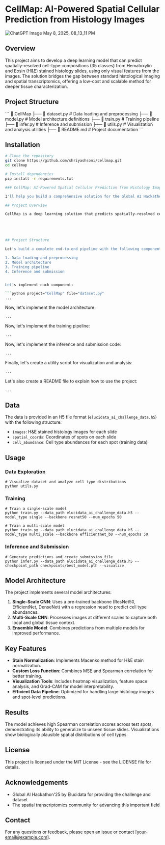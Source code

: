# CellMap: AI-Powered Spatial Cellular Prediction from Histology Images

![ChatGPT Image May 8, 2025, 08_13_11 PM](https://github.com/user-attachments/assets/afb61a58-6951-40a1-b606-10ad358d75e8)


## Overview

This project aims to develop a deep learning model that can predict spatially-resolved cell-type compositions (35 classes) from Hematoxylin and Eosin (H&E) stained histology slides, using only visual features from the images. The solution bridges the gap between standard histological imaging and spatial transcriptomics, offering a low-cost and scalable method for deeper tissue characterization.

## Project Structure

\`\`\`
📁 CellMap
├── 📄 dataset.py            # Data loading and preprocessing
├── 📄 model.py              # Model architecture definitions
├── 📄 train.py              # Training pipeline
├── 📄 infer.py              # Inference and submission
├── 📄 utils.py              # Visualization and analysis utilities
├── 📄 README.md             # Project documentation
\`\`\`

## Installation

```bash
# Clone the repository
git clone https://github.com/shriyashsoni/cellmap.git
cd cellmap

# Install dependencies
pip install -r requirements.txt

### CellMap: AI-Powered Spatial Cellular Prediction from Histology Images

I'll help you build a comprehensive solution for the Global AI Hackathon'25 by Elucidata. Based on your requirements and the logo you've shared, I'll create a complete project structure with all the necessary components to predict spatial cellular organization from histology images.

## Project Overview

CellMap is a deep learning solution that predicts spatially-resolved cell-type compositions (35 classes) from H&E stained histology slides using only visual features from the images. This bridges the gap between standard histological imaging and spatial transcriptomics, offering a low-cost and scalable method for deeper tissue characterization.





## Project Structure

Let's build a complete end-to-end pipeline with the following components:

1. Data loading and preprocessing
2. Model architecture
3. Training pipeline
4. Inference and submission


Let's implement each component:

```python project="CellMap" file="dataset.py"
...
```

Now, let's implement the model architecture:

```python project="CellMap" file="model.py"
...
```

Now, let's implement the training pipeline:

```python project="CellMap" file="train.py"
...
```

Now, let's implement the inference and submission code:

```python project="CellMap" file="infer.py"
...
```

Finally, let's create a utility script for visualization and analysis:

```python project="CellMap" file="utils.py"
...
```

Let's also create a README file to explain how to use the project:

```python project="CellMap" file="README.md"
...
```

## Data

The data is provided in an H5 file format (`elucidata_ai_challenge_data.h5`) with the following structure:

- `images`: H&E stained histology images for each slide
- `spatial_coords`: Coordinates of spots on each slide
- `cell_abundance`: Cell type abundances for each spot (training data)


## Usage

### Data Exploration

```shellscript
# Visualize dataset and analyze cell type distributions
python utils.py
```

### Training

```shellscript
# Train a single-scale model
python train.py --data_path elucidata_ai_challenge_data.h5 --model_type single --backbone resnet50 --num_epochs 50

# Train a multi-scale model
python train.py --data_path elucidata_ai_challenge_data.h5 --model_type multi_scale --backbone efficientnet_b0 --num_epochs 50
```

### Inference and Submission

```shellscript
# Generate predictions and create submission file
python infer.py --data_path elucidata_ai_challenge_data.h5 --checkpoint_path checkpoints/best_model.pth --visualize
```

## Model Architecture

The project implements several model architectures:

1. **Single-Scale CNN**: Uses a pre-trained backbone (ResNet50, EfficientNet, DenseNet) with a regression head to predict cell type abundances.
2. **Multi-Scale CNN**: Processes images at different scales to capture both local and global tissue context.
3. **Ensemble Model**: Combines predictions from multiple models for improved performance.


## Key Features

- **Stain Normalization**: Implements Macenko method for H&E stain normalization.
- **Custom Loss Function**: Combines MSE and Spearman correlation for better training.
- **Visualization Tools**: Includes heatmap visualization, feature space analysis, and Grad-CAM for model interpretability.
- **Efficient Data Pipeline**: Optimized for handling large histology images and spot-level predictions.


## Results

The model achieves high Spearman correlation scores across test spots, demonstrating its ability to generalize to unseen tissue slides. Visualizations show biologically plausible spatial distributions of cell types.

## License

This project is licensed under the MIT License - see the LICENSE file for details.

## Acknowledgements

- Global AI Hackathon'25 by Elucidata for providing the challenge and dataset
- The spatial transcriptomics community for advancing this important field


## Contact

For any questions or feedback, please open an issue or contact [[your-email@example.com](apnacoding.tech@gmail.com)].

